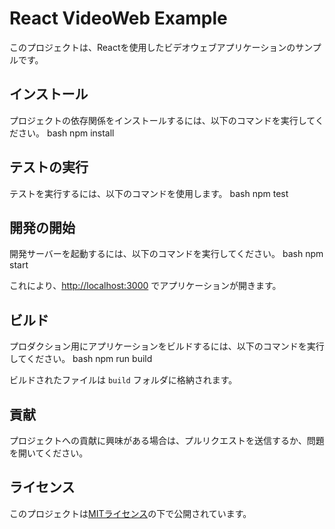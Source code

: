# React VideoWeb Example

このプロジェクトは、Reactを使用したビデオウェブアプリケーションのサンプルです。

## インストール

プロジェクトの依存関係をインストールするには、以下のコマンドを実行してください。
bash
npm install

## テストの実行

テストを実行するには、以下のコマンドを使用します。
bash
npm test

## 開発の開始

開発サーバーを起動するには、以下のコマンドを実行してください。
bash
npm start

これにより、[http://localhost:3000](http://localhost:3000) でアプリケーションが開きます。

## ビルド

プロダクション用にアプリケーションをビルドするには、以下のコマンドを実行してください。
bash
npm run build

ビルドされたファイルは `build` フォルダに格納されます。

## 貢献

プロジェクトへの貢献に興味がある場合は、プルリクエストを送信するか、問題を開いてください。

## ライセンス

このプロジェクトは[MITライセンス](LICENSE)の下で公開されています。
